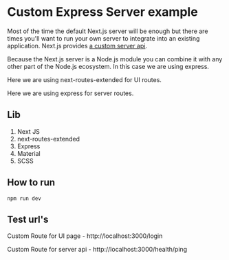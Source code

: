 # Custom Express Server example

Most of the time the default Next.js server will be enough but there are times you'll want to run your own server to integrate into an existing application. Next.js provides [a custom server api](https://nextjs.org/docs/advanced-features/custom-server).

Because the Next.js server is a Node.js module you can combine it with any other part of the Node.js ecosystem. In this case we are using express.

Here we are using next-routes-extended for UI routes.

Here we are using express for server routes.

## Lib

1. Next JS
2. next-routes-extended
3. Express
4. Material
5. SCSS

## How to run

```
npm run dev
```

## Test url's

Custom Route for UI page - http://localhost:3000/login

Custom Route for server api - http://localhost:3000/health/ping

